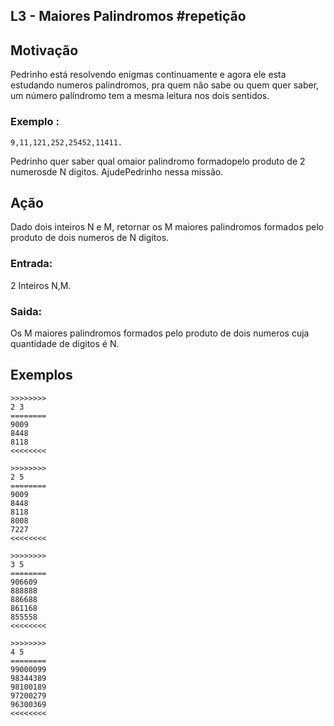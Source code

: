 ## L3 - Maiores Palindromos #repetição

## Motivação
Pedrinho está resolvendo enigmas continuamente e agora ele esta estudando numeros palindromos, pra quem não sabe ou quem quer saber, um número palíndromo tem a mesma leitura nos dois sentidos.

### Exemplo :
```
9,11,121,252,25452,11411.
```

Pedrinho quer saber qual omaior palindromo formadopelo produto de 2 numerosde N digitos. AjudePedrinho nessa missão.

## Ação
Dado dois inteiros N e M, retornar os M maiores palindromos formados pelo produto de dois numeros de N digitos.

### Entrada:
2 Inteiros N,M.

### Saida:
Os M maiores palindromos formados pelo produto de dois numeros cuja quantidade de digitos é N.

## Exemplos
```
>>>>>>>>
2 3
========
9009
8448
8118
<<<<<<<<

>>>>>>>>
2 5
========
9009
8448
8118
8008
7227
<<<<<<<<

>>>>>>>>
3 5
========
906609
888888
886688
861168
855558
<<<<<<<<

>>>>>>>>
4 5
========
99000099
98344389
98100189
97200279
96300369
<<<<<<<<

```